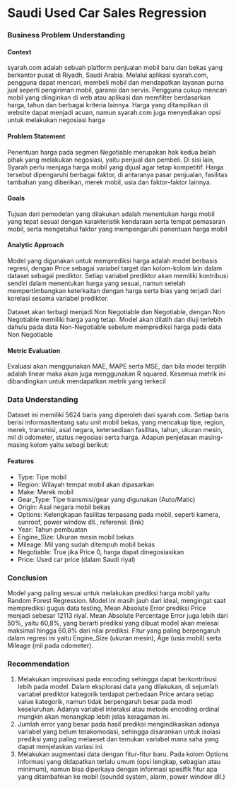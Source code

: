# Saudi Used Car Sales Regression

### Business Problem Understanding

#### Context

syarah.com adalah sebuah platform penjualan mobil baru dan bekas yang berkantor pusat di Riyadh, Saudi Arabia. Melalui aplikasi syarah.com, pengguna dapat mencari, membeli mobil dan mendapatkan layanan purna jual seperti pengiriman mobil, garansi dan servis. Pengguna cukup mencari mobil yang diinginkan di web atau aplikasi dan memfilter berdasarkan harga, tahun dan berbagai kriteria lainnya. Harga yang ditampilkan di website dapat menjadi acuan, namun syarah.com juga menyediakan opsi untuk melakukan negosiasi harga

#### Problem Statement

Penentuan harga pada segmen Negotiable merupakan hak kedua belah pihak yang melakukan negosiasi, yaitu penjual dan pembeli. Di sisi lain, Syarah perlu menjaga harga mobil yang dijual agar tetap kompetitif.  Harga tersebut dipengaruhi berbagai faktor, di antaranya pasar penjualan, fasilitas tambahan yang diberikan, merek mobil, usia dan faktor-faktor lainnya. 

#### Goals

Tujuan dari pemodelan yang dilakukan adalah menentukan harga mobil yang tepat sesuai dengan karakteristik kendaraan serta tempat pemasaran mobil, serta mengetahui faktor yang mempengaruhi penentuan harga mobil

#### Analytic Approach

Model yang digunakan untuk memprediksi harga adalah model berbasis regresi, dengan Price sebagai variabel target dan kolom-kolom lain dalam dataset sebagai prediktor. Setiap variabel prediktor  akan memiliki kontribusi sendiri dalam menentukan harga yang sesuai, namun setelah mempertimbangkan keterkaitan dengan harga serta bias  yang terjadi dari korelasi sesama variabel prediktor.

Dataset akan terbagi menjadi Non Negotiable dan Negotiable, dengan Non Negotiable memiliki harga yang tetap. Model akan dilatih dan diuji terlebih dahulu pada data Non-Negotiable  sebelum memprediksi harga pada data Non Negotiable

#### Metric Evaluation

Evaluasi akan menggunakan MAE, MAPE serta MSE, dan  bila model terpilih adalah linear maka akan juga menggunakan R squared. Kesemua metrik ini dibandingkan untuk mendapatkan metrik yang terkecil


### Data Understanding


Dataset ini memiliki 5624 baris yang diperoleh dari syarah.com. Setiap  baris berisi informasitentang satu unit mobil bekas, yang mencakup tipe, region, merek, transmisi, asal negara, ketersediaan fasilitas, tahun, ukuran mesin, mil di odometer, status negosiasi serta harga. Adapun penjelasan masing-masing kolom yaitu sebagi berikut:

#### Features

* Type: Tipe mobil
* Region: Wilayah tempat mobil akan dipasarkan
* Make: Merek mobil
* Gear_Type: Tipe transmisi/gear yang digunakan (Auto/Matic)
* Origin: Asal negara mobil bekas 
* Options: Kelengkapan fasilitas terpasang pada mobil, seperti kamera, sunroof, power window dll.,  referensi: (link)
* Year: Tahun pembuatan
* Engine_Size: Ukuran mesin mobil bekas
* Mileage: Mil yang sudah ditempuh mobil bekas
* Negotiable: True jika Price 0, harga dapat dinegosiasikan
* Price: Used car price (dalam Saudi riyal)


### Conclusion

Model yang paling sesuai untuk melakukan prediksi harga mobil yaitu Random Forest Regression. Model ini masih jauh dari ideal, mengingat saat memprediksi  gugus data testing, Mean Absolute Error prediksi Price menjadi sebesar 12113 riyal. Mean Absolute Percentage Error juga lebih dari 50%, yaitu 60,8%, yang berarti prediksi yang dibuat model akan melesai maksimal hingga 60,8% dari nilai prediksi. Fitur yang paling berpengaruh dalam regresi ini yaitu Engine_Size (ukuran mesin), Age (usia mobil) serta Mileage (mil pada odometer).

### Recommendation

1. Melakukan improvisasi pada encoding sehingga dapat berkontribusi lebih pada model. Dalam eksplorasi data yang dilakukan, di sejumlah variabel prediktor kategorik terdapat perbedaan Price antara setiap value kategorik, namun tidak berpengaruh besar pada modl keseluruhan. Adanya variabel interaksi atau metode encoding ordinal mungkin akan menangkap lebih jelas keragaman ini.
2. Jumlah error yang besar pada hasil prediksi mengindikasikan adanya variabel yang belum terakomodasi, sehingga disarankan untuk isolasi prediksi yang paling melaeset dan temukan variabel mana saha yang dapat menjelaskan variasi ini. 
3. Melakukan augmentasi data dengan fitur-fitur baru. Pada kolom Options informasi yang didapatkan terlalu umum (opsi lengkap, sebagian atau minimum), namun bisa diperkaya dengan informasi spesifik fitur apa yang ditambahkan ke mobil (soundd system, alarm, power window dll.)


